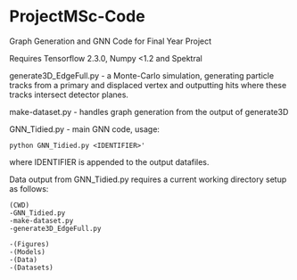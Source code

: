 # ProjectMSc-Code
Graph Generation and GNN Code for Final Year Project

Requires Tensorflow 2.3.0, Numpy <1.2 and Spektral


generate3D_EdgeFull.py - a Monte-Carlo simulation, generating particle tracks from a primary and displaced vertex and outputting hits where these tracks intersect detector planes.



make-dataset.py - handles graph generation from the output of generate3D

GNN_Tidied.py - main GNN code, usage:

```
python GNN_Tidied.py <IDENTIFIER>'
```
where IDENTIFIER is appended to the output datafiles.


Data output from GNN_Tidied.py requires a current working directory setup as follows:


```
(CWD)
-GNN_Tidied.py
-make-dataset.py
-generate3D_EdgeFull.py

-(Figures)
-(Models)
-(Data)
-(Datasets)
```
